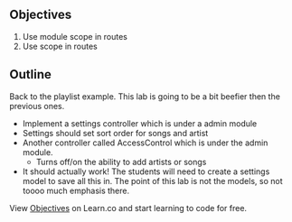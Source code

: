 ## Objectives

1. Use module scope in routes
2. Use scope in routes

## Outline

Back to the playlist example. This lab is going to be a bit beefier then the previous ones.

  * Implement a settings controller which is under a admin module
  * Settings should set sort order for songs and artist
  * Another controller called AccessControl which is under the admin module.
    * Turns off/on the ability to add artists or songs
  * It should actually work! The students will need to create a settings model to save all this in. The point of this lab is not the models, so not toooo much emphasis there.

<p data-visibility='hidden'>View <a href='https://learn.co/lessons/namespaced-routes-lab' title='Objectives'>Objectives</a> on Learn.co and start learning to code for free.</p>
